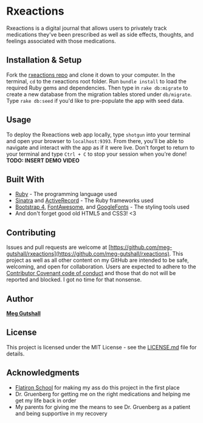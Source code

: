 # Rxeactions

Rxeactions is a digital journal that allows users to privately track medications they’ve been prescribed as well as side effects, thoughts, and feelings associated with those medications.

## Installation & Setup

Fork the [rxeactions repo](https://github.com/meg-gutshall/rxeactions) and clone it down to your computer. In the terminal, `cd` to the rxeactions root folder. Run `bundle install` to load the required Ruby gems and dependencies. Then type in `rake db:migrate` to create a new database from the migration tables stored under `db/migrate`. Type `rake db:seed` if you'd like to pre-populate the app with seed data.

## Usage

To deploy the Rxeactions web app locally, type `shotgun` into your terminal and open your browser to `localhost:9393`. From there, you'll be able to navigate and interact with the app as if it were live. Don't forget to return to your terminal and type `Ctrl + C` to stop your session when you're done!
**TODO: INSERT DEMO VIDEO**

## Built With

* [Ruby](https://www.ruby-lang.org/en/) - The programming language used
* [Sinatra](http://sinatrarb.com/) and [ActiveRecord](https://apidock.com/rails/ActiveRecord/Base) - The Ruby frameworks used
* [Bootstrap 4](https://getbootstrap.com/), [FontAwesome](https://fontawesome.com/), and [GoogleFonts](https://fonts.google.com/) - The styling tools used
* And don't forget good old HTML5 and CSS3! <3

## Contributing

Issues and pull requests are welcome at [https://github.com/meg-gutshall/rxeactions](https://github.com/meg-gutshall/rxeactions). This project as well as all other content on my GitHub are intended to be safe, welcoming, and open for collaboration. Users are expected to adhere to the [Contributor Covenant code of conduct](https://www.contributor-covenant.org/version/1/4/code-of-conduct) and those that do not will be reported and blocked. I got no time for that nonsense.

## Author

**[Meg Gutshall](https://github.com/meg-gutshall/)**

## License

This project is licensed under the MIT License - see the [LICENSE.md](https://github.com/meg-gutshall/rxeactions/blob/master/LICENSE.md) file for details.

## Acknowledgments

* [Flatiron School](https://flatironschool.com/) for making my ass do this project in the first place
* Dr. Gruenberg for getting me on the right medications and helping me get my life back in order
* My parents for giving me the means to see Dr. Gruenberg as a patient and being supportive in my recovery